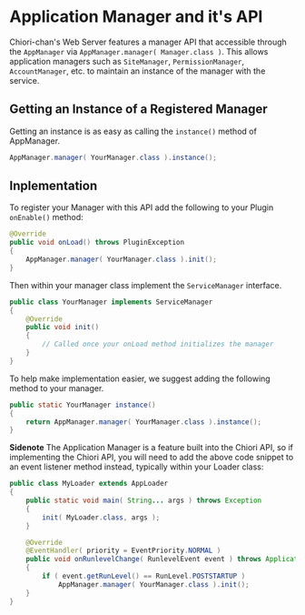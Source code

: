 # Application Manager and it's API

Chiori-chan's Web Server features a manager API that accessible through the `AppManager` via `AppManager.manager( Manager.class )`. This allows application managers such as `SiteManager`, `PermissionManager`, `AccountManager`, etc. to maintain an instance of the manager with the service.

## Getting an Instance of a Registered Manager

Getting an instance is as easy as calling the `instance()` method of AppManager.

```java
AppManager.manager( YourManager.class ).instance();
```

## Inplementation

To register your Manager with this API add the following to your Plugin `onEnable()` method:
```java
@Override
public void onLoad() throws PluginException
{
    AppManager.manager( YourManager.class ).init();
}
```

Then within your manager class implement the `ServiceManager` interface.

```java
public class YourManager implements ServiceManager
{
    @Override
    public void init()
    {
        // Called once your onLoad method initializes the manager
    }
}
```

To help make implementation easier, we suggest adding the following method to your manager.

```java
public static YourManager instance()
{
	return AppManager.manager( YourManager.class ).instance();
}
```

**Sidenote** The Application Manager is a feature built into the Chiori API, so if implementing the Chiori API, you will need to add the above code snippet to an event listener method instead, typically within your Loader class:

```java
public class MyLoader extends AppLoader
{
    public static void main( String... args ) throws Exception
	{
		init( MyLoader.class, args );
	}

    @Override
    @EventHandler( priority = EventPriority.NORMAL )
    public void onRunlevelChange( RunlevelEvent event ) throws ApplicationException
    {
        if ( event.getRunLevel() == RunLevel.POSTSTARTUP )
            AppManager.manager( YourManager.class ).init();
    }
}
```